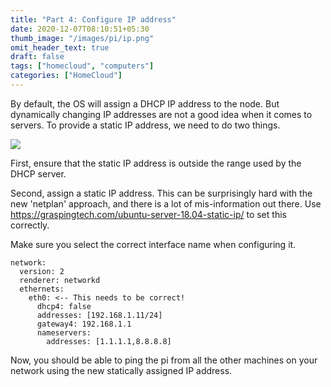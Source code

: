 ```yaml
---
title: "Part 4: Configure IP address"
date: 2020-12-07T08:10:51+05:30
thumb_image: "/images/pi/ip.png"
omit_header_text: true
draft: false
tags: ["homecloud", "computers"]
categories: ["HomeCloud"]
---
```


By default, the OS will assign a DHCP IP address to the node. But dynamically changing IP addresses are not a good idea when it comes to servers. To provide a static IP address, we need to do two things. 

![](/images/pi/dhcp_range.png)

First, ensure that the static IP address is outside the range used by the DHCP server. 

Second, assign a static IP address. This can be surprisingly hard with the new 'netplan' approach, and there is a lot of mis-information out there. Use https://graspingtech.com/ubuntu-server-18.04-static-ip/ to set this correctly. 

Make sure you select the correct interface name when configuring it. 

```
network:
  version: 2
  renderer: networkd
  ethernets:
    eth0: <-- This needs to be correct!
      dhcp4: false
      addresses: [192.168.1.11/24]
      gateway4: 192.168.1.1
      nameservers: 
        addresses: [1.1.1.1,8.8.8.8]
```

Now, you should be able to ping the pi from all the other machines on your network using the new statically assigned IP address.

